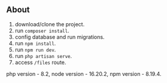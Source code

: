## About

1. download/clone the project.
2. run `composer install`.
3. config database and run migrations.
4. run `npm install`.
5. run `npm run dev`.
6. run `php artisan serve`.
7. access `/files` route.

php version  - 8.2,
node version - 16.20.2,
npm version  - 8.19.4.
